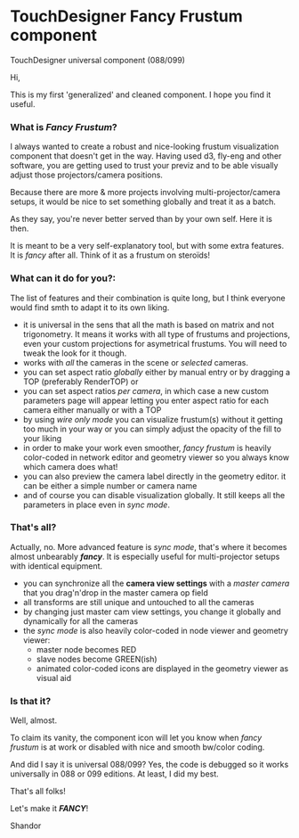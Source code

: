 # TouchDesigner Fancy Frustum component

TouchDesigner universal component (088/099)



Hi,

This is my first 'generalized' and cleaned component. I hope you find it useful.


### What is _Fancy Frustum_?

I always wanted to create a robust and nice-looking frustum visualization component that doesn't get in the way.
Having used d3, fly-eng and other software, you are getting used to trust your previz and to be able visually adjust those projectors/camera positions.

Because there are more & more projects involving multi-projector/camera setups, it would be nice to set something globally and treat it as a batch.

As they say, you're never better served than by your own self. Here it is then.

It is meant to be a very self-explanatory tool, but with some extra features. It is *fancy* after all. Think of it as a frustum on steroïds!


### What can it do for you?:

The list of features and their combination is quite long, but I think everyone would find smth to adapt it to its own liking.	

* it is universal in the sens that all the math is based on matrix and not trigonometry. It means it works with all type of frustums and projections, even your custom projections for asymetrical frustums. You will need to tweak the look for it though.
* works with _all_ the cameras in the scene or _selected_ cameras.
* you can set aspect ratio _globally_ either by manual entry or by dragging a TOP (preferably RenderTOP)
	or
* you can set aspect ratios _per camera_, in which case a new custom parameters page will appear letting you enter aspect ratio for each camera either manually or with a TOP	
* by using _wire only mode_ you can visualize frustum(s) without it getting too much in your way or you can simply adjust the opacity of the fill to your liking
* in order to make your work even smoother, *_fancy frustum_* is heavily color-coded in network editor and geometry viewer so you always know which camera does what!
* you can also preview the camera label directly in the geometry editor. it can be either a simple number or camera name
* and of course you can disable visualization globally. It still keeps all the parameters in place even in _sync mode_.


### That's all?

Actually, no. More advanced feature is _sync mode_, that's where it becomes almost unbearably **_fancy_**. It is especially useful for multi-projector setups with identical equipment.

* you can synchronize all the **camera view settings** with a _master camera_ that you drag'n'drop in the master camera op field
* all transforms are still unique and untouched to all the cameras
* by changing just master cam view settings, you change it globally and dynamically for all the cameras
* the _sync mode_ is also heavily color-coded in node viewer and geometry viewer:
	- master node becomes RED 
	- slave nodes become GREEN(ish)
	- animated color-coded icons are displayed in the geometry viewer as visual aid


### Is that it?

Well, almost. 

To claim its vanity, the component icon will let you know when _fancy frustum_ is at work or disabled with nice and smooth bw/color coding.

And did I say it is universal 088/099? Yes, the code is debugged so it works universally in 088 or 099 editions. At least, I did my best.

That's all folks!

Let's make it **_FANCY_**!


Shandor
